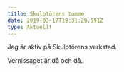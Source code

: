 ```yaml
---
title: Skulptörens tumme
date: 2019-03-17T19:31:20.591Z
type: Aktuellt
---
```


Jag är aktiv på Skulptörens verkstad.

Vernissaget är då och då.
